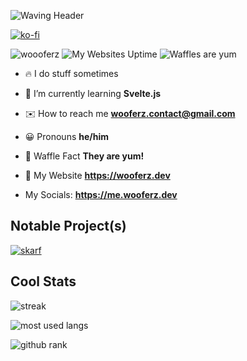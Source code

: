 ![Waving Header](https://capsule-render.vercel.app/api?type=waving&color=0:25bccc,100:6e18eb&text=Wooferz&fontColor=FFFFFF&fontSize=65&animation=fadeIn&fontAlignY=38&height=300&desc=Passionate%20developer%20from%20Australia%20%F0%9F%87%A6%F0%9F%87%BA)

[![ko-fi](https://ko-fi.com/img/githubbutton_sm.svg)](https://ko-fi.com/R5R4DQE1M)

![woooferz](https://komarev.com/ghpvc/?username=woooferz&label=Profile%20views&color=0e75b6&style=for-the-badge)
![My Websites Uptime](https://up.staffle.us/api/badge/5/uptime/24h?style=for-the-badge&label=My%20Websites%20Uptime%2024&color=blue)
![Waffles are yum](https://img.shields.io/badge/Waffles-Yum-blue?style=for-the-badge)

- 🔥 I do stuff sometimes

- 📘 I’m currently learning **Svelte.js**

- ✉️ How to reach me **wooferz.contact@gmail.com**

- 😀 Pronouns **he/him**

- 🧇 Waffle Fact **They are yum!**

- 🔗 My Website **https://wooferz.dev**

- My Socials: **https://me.wooferz.dev**


## Notable Project(s)
[![skarf](https://github-readme-stats.vercel.app/api/pin/?username=woooferz&repo=skarf&theme=tokyonight)](https://github.com/woooferz/skarf)

## Cool Stats

<!--
![General Me Stats](/github-metrics.svg)
-->
![streak](https://github-readme-streak-stats.herokuapp.com/?user=formidablae&include_all_commits=true&hide_border=true&theme=tokyonight)

![most used langs](https://github-readme-stats.vercel.app/api/top-langs?username=woooferz&show_icons=true&locale=en&layout=compact&theme=tokyonight)

![github rank](https://github-readme-stats.vercel.app/api?username=woooferz&count_private=true&theme=tokyonight&show_icons=true)

<!---
woooferz/woooferz is a ✨ special ✨ repository because its `README.md` (this file) appears on your GitHub profile.
You can click the Preview link to take a look at your changes.
--->

<!--
**woooferz/woooferz** is a ✨ _special_ ✨ repository because its `README.md` (this file) appears on your GitHub profile.

Here are some ideas to get you started:

- 🔭 I’m currently working on ...
- 🌱 I’m currently learning ...
- 👯 I’m looking to collaborate on ...
- 🤔 I’m looking for help with ...
- 💬 Ask me about ...
- 📫 How to reach me: ...
- 😄 Pronouns: ...
- ⚡ Fun fact: ...
-->
